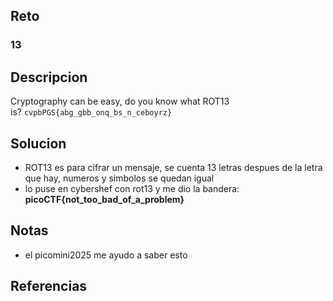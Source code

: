 
## Reto
### 13
## Descripcion
Cryptography can be easy, do you know what ROT13 is? `cvpbPGS{abg_gbb_onq_bs_n_ceboyrz}`
## Solucion
- ROT13 es para cifrar un mensaje, se cuenta 13 letras despues de la letra que hay, numeros y simbolos se quedan igual
- lo puse en cybershef con rot13 y me dio la bandera: **picoCTF{not_too_bad_of_a_problem}**

## Notas
- el picomini2025 me ayudo a saber esto

## Referencias
